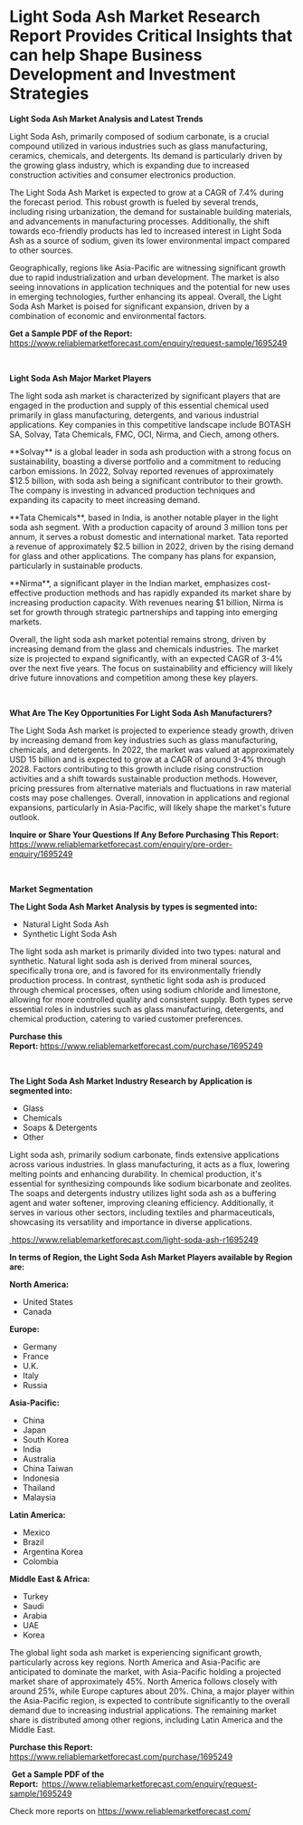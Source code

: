 <p><h1>Light Soda Ash Market Research Report Provides Critical Insights that can help Shape Business Development and Investment Strategies</h1></p><p><strong>Light Soda Ash Market Analysis and Latest Trends</strong></p>
<p><p>Light Soda Ash, primarily composed of sodium carbonate, is a crucial compound utilized in various industries such as glass manufacturing, ceramics, chemicals, and detergents. Its demand is particularly driven by the growing glass industry, which is expanding due to increased construction activities and consumer electronics production.</p><p>The Light Soda Ash Market is expected to grow at a CAGR of 7.4% during the forecast period. This robust growth is fueled by several trends, including rising urbanization, the demand for sustainable building materials, and advancements in manufacturing processes. Additionally, the shift towards eco-friendly products has led to increased interest in Light Soda Ash as a source of sodium, given its lower environmental impact compared to other sources.</p><p>Geographically, regions like Asia-Pacific are witnessing significant growth due to rapid industrialization and urban development. The market is also seeing innovations in application techniques and the potential for new uses in emerging technologies, further enhancing its appeal. Overall, the Light Soda Ash Market is poised for significant expansion, driven by a combination of economic and environmental factors.</p></p>
<p><strong>Get a Sample PDF of the Report:&nbsp;</strong> <a href="https://www.reliablemarketforecast.com/enquiry/request-sample/1695249?utm_campaign=2932&utm_medium=2&utm_source=Github&utm_content=ia&utm_term=02042025&utm_id=light-soda-ash">https://www.reliablemarketforecast.com/enquiry/request-sample/1695249</a></p>
<p>&nbsp;</p>
<p><strong>Light Soda Ash Major Market Players</strong></p>
<p><p>The light soda ash market is characterized by significant players that are engaged in the production and supply of this essential chemical used primarily in glass manufacturing, detergents, and various industrial applications. Key companies in this competitive landscape include BOTASH SA, Solvay, Tata Chemicals, FMC, OCI, Nirma, and Ciech, among others.</p><p>**Solvay** is a global leader in soda ash production with a strong focus on sustainability, boasting a diverse portfolio and a commitment to reducing carbon emissions. In 2022, Solvay reported revenues of approximately $12.5 billion, with soda ash being a significant contributor to their growth. The company is investing in advanced production techniques and expanding its capacity to meet increasing demand.</p><p>**Tata Chemicals**, based in India, is another notable player in the light soda ash segment. With a production capacity of around 3 million tons per annum, it serves a robust domestic and international market. Tata reported a revenue of approximately $2.5 billion in 2022, driven by the rising demand for glass and other applications. The company has plans for expansion, particularly in sustainable products.</p><p>**Nirma**, a significant player in the Indian market, emphasizes cost-effective production methods and has rapidly expanded its market share by increasing production capacity. With revenues nearing $1 billion, Nirma is set for growth through strategic partnerships and tapping into emerging markets.</p><p>Overall, the light soda ash market potential remains strong, driven by increasing demand from the glass and chemicals industries. The market size is projected to expand significantly, with an expected CAGR of 3-4% over the next five years. The focus on sustainability and efficiency will likely drive future innovations and competition among these key players.</p></p>
<p>&nbsp;</p>
<p><strong>What Are The Key Opportunities For Light Soda Ash Manufacturers?</strong></p>
<p><p>The Light Soda Ash market is projected to experience steady growth, driven by increasing demand from key industries such as glass manufacturing, chemicals, and detergents. In 2022, the market was valued at approximately USD 15 billion and is expected to grow at a CAGR of around 3-4% through 2028. Factors contributing to this growth include rising construction activities and a shift towards sustainable production methods. However, pricing pressures from alternative materials and fluctuations in raw material costs may pose challenges. Overall, innovation in applications and regional expansions, particularly in Asia-Pacific, will likely shape the market's future outlook.</p></p>
<p><strong>Inquire or Share Your Questions If Any Before Purchasing This Report:</strong> <a href="https://www.reliablemarketforecast.com/enquiry/pre-order-enquiry/1695249?utm_campaign=2932&utm_medium=2&utm_source=Github&utm_content=ia&utm_term=02042025&utm_id=light-soda-ash">https://www.reliablemarketforecast.com/enquiry/pre-order-enquiry/1695249</a></p>
<p>&nbsp;</p>
<p><strong>Market Segmentation</strong></p>
<p><strong>The Light Soda Ash Market Analysis by types is segmented into:</strong></p>
<p><ul><li>Natural Light Soda Ash</li><li>Synthetic Light Soda Ash</li></ul></p>
<p><p>The light soda ash market is primarily divided into two types: natural and synthetic. Natural light soda ash is derived from mineral sources, specifically trona ore, and is favored for its environmentally friendly production process. In contrast, synthetic light soda ash is produced through chemical processes, often using sodium chloride and limestone, allowing for more controlled quality and consistent supply. Both types serve essential roles in industries such as glass manufacturing, detergents, and chemical production, catering to varied customer preferences.</p></p>
<p><strong>Purchase this Report:&nbsp;</strong><a href="https://www.reliablemarketforecast.com/purchase/1695249?utm_campaign=2932&utm_medium=2&utm_source=Github&utm_content=ia&utm_term=02042025&utm_id=light-soda-ash">https://www.reliablemarketforecast.com/purchase/1695249</a></p>
<p>&nbsp;</p>
<p><strong>The Light Soda Ash Market Industry Research by Application is segmented into:</strong></p>
<p><ul><li>Glass</li><li>Chemicals</li><li>Soaps & Detergents</li><li>Other</li></ul></p>
<p><p>Light soda ash, primarily sodium carbonate, finds extensive applications across various industries. In glass manufacturing, it acts as a flux, lowering melting points and enhancing durability. In chemical production, it's essential for synthesizing compounds like sodium bicarbonate and zeolites. The soaps and detergents industry utilizes light soda ash as a buffering agent and water softener, improving cleaning efficiency. Additionally, it serves in various other sectors, including textiles and pharmaceuticals, showcasing its versatility and importance in diverse applications.</p></p>
<p><a href="https://www.reliablemarketforecast.com/light-soda-ash-r1695249?utm_campaign=2932&utm_medium=2&utm_source=Github&utm_content=ia&utm_term=02042025&utm_id=light-soda-ash">&nbsp;https://www.reliablemarketforecast.com/light-soda-ash-r1695249</a></p>
<p><strong>In terms of Region, the Light Soda Ash Market Players available by Region are:</strong></p>
<p>
    <p> <strong> North America: </strong>
        <ul>
            <li>United States</li>
            <li>Canada</li>
        </ul>
        </p> 
    <p> <strong> Europe: </strong>
        <ul>
            <li>Germany</li>
            <li>France</li>
            <li>U.K.</li>
            <li>Italy</li>
            <li>Russia</li>
        </ul>
        </p> 
    <p> <strong> Asia-Pacific: </strong>
        <ul>
            <li>China</li>
            <li>Japan</li>
            <li>South Korea</li>
            <li>India</li>
            <li>Australia</li>
            <li>China Taiwan</li>
            <li>Indonesia</li>
            <li>Thailand</li>
            <li>Malaysia</li>
        </ul>
        </p> 
    <p> <strong> Latin America: </strong>
        <ul>
            <li>Mexico</li>
            <li>Brazil</li>
            <li>Argentina Korea</li>
            <li>Colombia</li>
        </ul>
        </p> 
    <p> <strong> Middle East & Africa: </strong>
        <ul>
            <li>Turkey</li>
            <li>Saudi</li>
            <li>Arabia</li>
            <li>UAE</li>
            <li>Korea</li>
        </ul>
    </p>
    </p>
<p><p>The global light soda ash market is experiencing significant growth, particularly across key regions. North America and Asia-Pacific are anticipated to dominate the market, with Asia-Pacific holding a projected market share of approximately 45%. North America follows closely with around 25%, while Europe captures about 20%. China, a major player within the Asia-Pacific region, is expected to contribute significantly to the overall demand due to increasing industrial applications. The remaining market share is distributed among other regions, including Latin America and the Middle East.</p></p>
<p><strong>Purchase this Report: </strong><a href="https://www.reliablemarketforecast.com/purchase/1695249?utm_campaign=2932&utm_medium=2&utm_source=Github&utm_content=ia&utm_term=02042025&utm_id=light-soda-ash">https://www.reliablemarketforecast.com/purchase/1695249</a></p>
<p>&nbsp;<strong>Get a Sample PDF of the Report:&nbsp;&nbsp;</strong><a href="https://www.reliablemarketforecast.com/enquiry/request-sample/1695249?utm_campaign=2932&utm_medium=2&utm_source=Github&utm_content=ia&utm_term=02042025&utm_id=light-soda-ash">https://www.reliablemarketforecast.com/enquiry/request-sample/1695249</a></p>
<p><strong></strong></p>
<p>Check more reports on <a href="https://www.reliablemarketforecast.com/?utm_campaign=2932&utm_medium=2&utm_source=Github&utm_content=ia&utm_term=02042025&utm_id=light-soda-ash">https://www.reliablemarketforecast.com/</a></p>